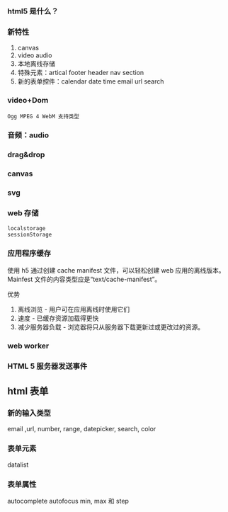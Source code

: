 ### html5 是什么？

### 新特性

1. canvas
2. video audio
3. 本地离线存储
4. 特殊元素：artical footer header nav section
5. 新的表单控件：calendar date time email url search

### video+Dom

    Ogg MPEG 4 WebM 支持类型

### 音频：audio

### drag&drop

### canvas

### svg

### web 存储

    localstorage
    sessionStorage

### 应用程序缓存

使用 h5 通过创建 cache manifest 文件，可以轻松创建 web 应用的离线版本。
Mainfest 文件的内容类型应是“text/cache-manifest”。

优势

1. 离线浏览 - 用户可在应用离线时使用它们
2. 速度 - 已缓存资源加载得更快
3. 减少服务器负载 - 浏览器将只从服务器下载更新过或更改过的资源。

### web worker

### HTML 5 服务器发送事件

## html 表单

### 新的输入类型

email ,url, number, range, datepicker, search, color

### 表单元素

datalist

### 表单属性

autocomplete
autofocus
min, max 和 step
